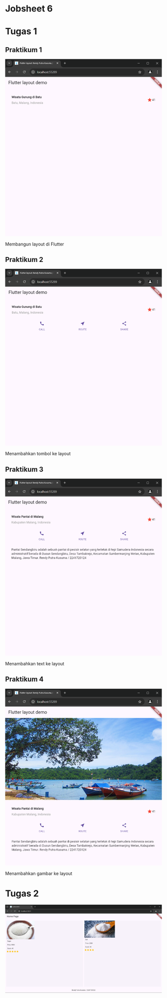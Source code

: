 # Jobsheet 6

# Tugas 1

## Praktikum 1

![ss 1](foto/1.png)

Membangun layout di Flutter

## Praktikum 2

![ss 2](foto/2.png)

Menambahkan tombol ke layout

## Praktikum 3

![ss 3](foto/4.png)

Menambahkan text ke layout

## Praktikum 4

![ss 4](foto/3.png)

Menambahkan gambar ke layout

# Tugas 2

![ss 4](foto/5.png)
